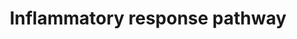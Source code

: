 ---
annotations:
- type: Pathway Ontology
  value: inflammatory response pathway
authors:
- MaintBot
- Khanspers
- Mkutmon
- Eweitz
description: ''
last-edited: 2021-05-21
organisms:
- Bos taurus
redirect_from:
- /index.php/Pathway:WP1040
- /instance/WP1040
schema-jsonld:
- '@context': https://schema.org/
  '@id': https://wikipathways.github.io/pathways/WP1040.html
  '@type': Dataset
  creator:
    '@type': Organization
    name: WikiPathways
  description: ''
  keywords:
  - TNFRSF1B
  - THBS3
  - CD40LG
  - VTN
  - LAMB1
  - COL3A1
  - ZAP70
  - IFNG
  - IgM
  - IL5RA
  - TNFRSF1A
  - IL5
  - CD28
  - CD80
  - CD40
  - IGHA1
  - IL2RA
  - COL1A2
  - LAMC2
  - IGHA2
  - LAMC1
  - LAMA5
  - IL2RG
  - LCK
  - IL2
  - IL4R
  - COL1A1
  - IL2RB
  - IL4
  - FN1
  - THBS1
  - CD86
  license: CC0
  name: Inflammatory response pathway
seo: CreativeWork
title: Inflammatory response pathway
wpid: WP1040
---